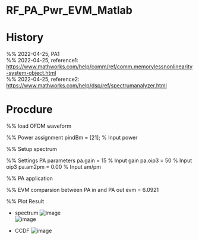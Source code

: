 # RF_PA_Pwr_EVM_Matlab

# History
%% 2022-04-25, PA1  
%% 2022-04-25, reference1: https://www.mathworks.com/help/comm/ref/comm.memorylessnonlinearity-system-object.html  
%% 2022-04-25, reference2: https://www.mathworks.com/help/dsp/ref/spectrumanalyzer.html  

# Procdure
%% load OFDM waveform

%% Power assignment
pindBm = [21]; % Input power

%% Setup spectrum

%% Settings PA parameters
pa.gain = 15 % Input gain
pa.oip3 = 50 % Input oip3
pa.am2pm = 0.00 % Input am/pm

%% PA application

%% EVM comparsion between PA in and PA out
evm = 6.0921

%% Plot Result
- spectrum
![image](https://user-images.githubusercontent.com/87049112/165516480-ef1c29ef-22fe-4d52-9962-002915da8bf8.png)  
![image](https://user-images.githubusercontent.com/87049112/165516559-c4e469ad-0852-4be0-83cf-ab6878bc19e0.png)  

- CCDF
![image](https://user-images.githubusercontent.com/87049112/165516679-e3649db3-ff03-49b9-878a-c06d97d6ea5e.png)

